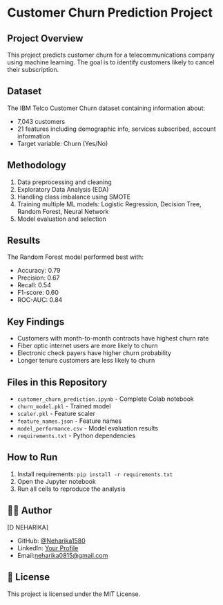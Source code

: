 # Customer Churn Prediction Project

## Project Overview
This project predicts customer churn for a telecommunications company using machine learning. The goal is to identify customers likely to cancel their subscription.

## Dataset
The IBM Telco Customer Churn dataset containing information about:
- 7,043 customers
- 21 features including demographic info, services subscribed, account information
- Target variable: Churn (Yes/No)

## Methodology
1. Data preprocessing and cleaning
2. Exploratory Data Analysis (EDA)
3. Handling class imbalance using SMOTE
4. Training multiple ML models: Logistic Regression, Decision Tree, Random Forest, Neural Network
5. Model evaluation and selection

## Results
The Random Forest model performed best with:
- Accuracy: 0.79
- Precision: 0.67
- Recall: 0.54
- F1-score: 0.60
- ROC-AUC: 0.84

## Key Findings
- Customers with month-to-month contracts have highest churn rate
- Fiber optic internet users are more likely to churn
- Electronic check payers have higher churn probability
- Longer tenure customers are less likely to churn

## Files in this Repository
- `customer_churn_prediction.ipynb` - Complete Colab notebook
- `churn_model.pkl` - Trained model
- `scaler.pkl` - Feature scaler
- `feature_names.json` - Feature names
- `model_performance.csv` - Model evaluation results
- `requirements.txt` - Python dependencies

## How to Run
1. Install requirements: `pip install -r requirements.txt`
2. Open the Jupyter notebook
3. Run all cells to reproduce the analysis

## 👨‍💻 Author
[D NEHARIKA]
- GitHub: [@Neharika1580](https://github.com/Neharika1580/customer-churn-prediction)
- LinkedIn: [Your Profile](www.linkedin.com/in/neharika--1o2323)
- Email:neharika0815@gmail.com

## 📄 License
This project is licensed under the MIT License.
